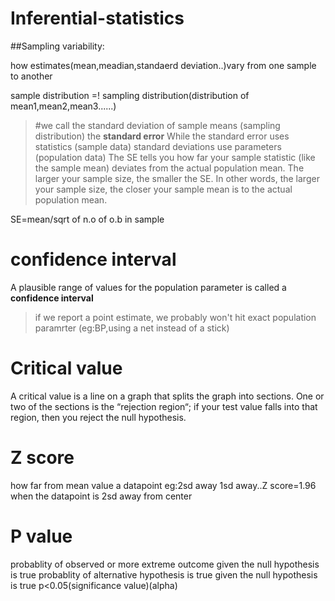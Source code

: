 # Inferential-statistics
##Sampling variability:

how estimates(mean,meadian,standaerd deviation..)vary from one sample to another

sample distribution =! sampling distribution(distribution of mean1,mean2,mean3......)


>#we call the standard deviation of sample means (sampling distribution) the **standard error**
 While the standard error uses statistics (sample data) standard deviations use parameters (population data)
 The SE tells you how far your sample statistic (like the sample mean) deviates from the actual population mean. The larger your sample size, the smaller the SE. In other words, the larger your sample size, the closer your sample mean is to the actual population mean.
 
 SE=mean/sqrt of n.o of o.b in sample
 
# confidence interval 
A plausible range of values for the population parameter is called a **confidence interval**

>if we report a point estimate, we probably won't hit exact population paramrter (eg:BP,using a net instead of a stick)
# Critical value
A critical value is a line on a graph that splits the graph into sections. One or two of the sections is the “rejection region“; if your test value falls into that region, then you reject the null hypothesis.
# Z score 
how far from mean value a datapoint eg:2sd away 1sd away..Z score=1.96 when the datapoint is 2sd away from center
# P value
probablity of observed or more extreme outcome given the null hypothesis is true
probablity of alternative hypothesis is true given the null hypothesis is true
p<0.05(significance value)(alpha)
